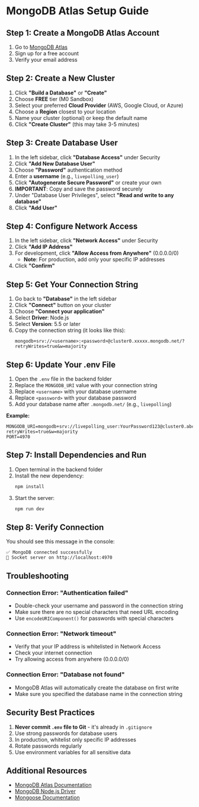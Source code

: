 # MongoDB Atlas Setup Guide

## Step 1: Create a MongoDB Atlas Account

1. Go to [MongoDB Atlas](https://www.mongodb.com/cloud/atlas/register)
2. Sign up for a free account
3. Verify your email address

## Step 2: Create a New Cluster

1. Click **"Build a Database"** or **"Create"**
2. Choose **FREE** tier (M0 Sandbox)
3. Select your preferred **Cloud Provider** (AWS, Google Cloud, or Azure)
4. Choose a **Region** closest to your location
5. Name your cluster (optional) or keep the default name
6. Click **"Create Cluster"** (this may take 3-5 minutes)

## Step 3: Create Database User

1. In the left sidebar, click **"Database Access"** under Security
2. Click **"Add New Database User"**
3. Choose **"Password"** authentication method
4. Enter a **username** (e.g., `livepolling_user`)
5. Click **"Autogenerate Secure Password"** or create your own
6. **IMPORTANT**: Copy and save the password securely
7. Under "Database User Privileges", select **"Read and write to any database"**
8. Click **"Add User"**

## Step 4: Configure Network Access

1. In the left sidebar, click **"Network Access"** under Security
2. Click **"Add IP Address"**
3. For development, click **"Allow Access from Anywhere"** (0.0.0.0/0)
   - **Note**: For production, add only your specific IP addresses
4. Click **"Confirm"**

## Step 5: Get Your Connection String

1. Go back to **"Database"** in the left sidebar
2. Click **"Connect"** button on your cluster
3. Choose **"Connect your application"**
4. Select **Driver**: Node.js
5. Select **Version**: 5.5 or later
6. Copy the connection string (it looks like this):
   ```
   mongodb+srv://<username>:<password>@cluster0.xxxxx.mongodb.net/?retryWrites=true&w=majority
   ```

## Step 6: Update Your .env File

1. Open the `.env` file in the backend folder
2. Replace the `MONGODB_URI` value with your connection string
3. Replace `<username>` with your database username
4. Replace `<password>` with your database password
5. Add your database name after `.mongodb.net/` (e.g., `livepolling`)

**Example:**
```env
MONGODB_URI=mongodb+srv://livepolling_user:YourPassword123@cluster0.abc123.mongodb.net/livepolling?retryWrites=true&w=majority
PORT=4970
```

## Step 7: Install Dependencies and Run

1. Open terminal in the backend folder
2. Install the new dependency:
   ```bash
   npm install
   ```
3. Start the server:
   ```bash
   npm run dev
   ```

## Step 8: Verify Connection

You should see this message in the console:
```
✅ MongoDB connected successfully
🚀 Socket server on http://localhost:4970
```

## Troubleshooting

### Connection Error: "Authentication failed"
- Double-check your username and password in the connection string
- Make sure there are no special characters that need URL encoding
- Use `encodeURIComponent()` for passwords with special characters

### Connection Error: "Network timeout"
- Verify that your IP address is whitelisted in Network Access
- Check your internet connection
- Try allowing access from anywhere (0.0.0.0/0)

### Connection Error: "Database not found"
- MongoDB Atlas will automatically create the database on first write
- Make sure you specified the database name in the connection string

## Security Best Practices

1. **Never commit `.env` file to Git** - it's already in `.gitignore`
2. Use strong passwords for database users
3. In production, whitelist only specific IP addresses
4. Rotate passwords regularly
5. Use environment variables for all sensitive data

## Additional Resources

- [MongoDB Atlas Documentation](https://docs.atlas.mongodb.com/)
- [MongoDB Node.js Driver](https://www.mongodb.com/docs/drivers/node/)
- [Mongoose Documentation](https://mongoosejs.com/docs/)
